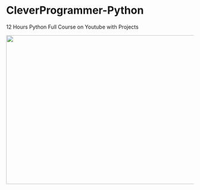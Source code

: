 # CleverProgrammer-Python
12 Hours Python Full Course on Youtube with Projects

<img src="https://media1.tenor.com/images/093b967de4114d379d5860ff0c335c2a/tenor.gif?itemid=7506285" width=1000 height=400>
